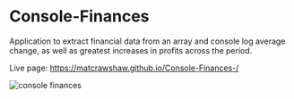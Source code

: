 # Console-Finances

Application to extract financial data from an array and console log average change, as well as greatest increases in profits across the period.

Live page: https://matcrawshaw.github.io/Console-Finances-/


![console finances](https://user-images.githubusercontent.com/119896882/226142599-e903083a-19b6-4bf5-9713-a3d613a7fa5e.PNG)

